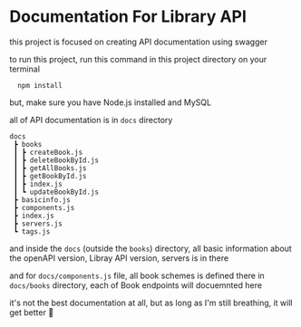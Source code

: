 # Documentation For Library API

this project is focused on creating API documentation using swagger

to run this project, run this command in this project directory on your terminal
```
  npm install
```
but, make sure you have Node.js installed and MySQL

all of API documentation is in ```docs``` directory
```
docs
 ┣ books
 ┃ ┣ createBook.js
 ┃ ┣ deleteBookById.js
 ┃ ┣ getAllBooks.js
 ┃ ┣ getBookById.js
 ┃ ┣ index.js
 ┃ ┗ updateBookById.js
 ┣ basicinfo.js
 ┣ components.js
 ┣ index.js
 ┣ servers.js
 ┗ tags.js
 ```
 and inside the ```docs``` (outside the ```books```) directory, all basic 
 information about the openAPI version, Libray API version, servers is in there

 and for ```docs/components.js``` file, all book schemes is defined there
 in ```docs/books``` directory, each of Book endpoints will docuemnted here

it's not the best documentation at all,
but as long as I'm still breathing, it will get better :cowboy_hat_face:
